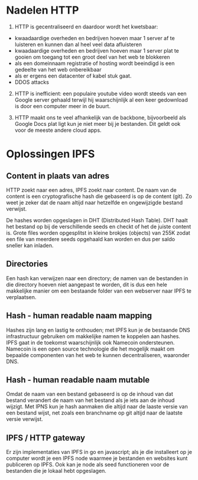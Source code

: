 
# Nadelen HTTP

1. HTTP is gecentraliseerd en daardoor wordt het kwetsbaar:

- kwaadaardige overheden en bedrijven hoeven maar 1 server af te luisteren en kunnen dan al heel veel data afluisteren
- kwaadaardige overheden en bedrijven hoeven maar 1 server plat te gooien om toegang tot een groot deel van het web te blokkeren
- als een domeinnaam registratie of hosting wordt beeindigd is een gedeelte van het web onbereikbaar
- als er ergens een datacenter of kabel stuk gaat.
- DDOS attacks

2. HTTP is inefficient: een populaire youtube video wordt steeds van een Google server gehaald terwijl hij waarschijnlijk al een keer gedownload is door een computer meer in de buurt.

3. HTTP maakt ons te veel afhankelijk van de backbone, bijvoorbeeld als Google Docs plat ligt kun je niet meer bij je bestanden. Dit geldt ook voor de meeste andere cloud apps.

# Oplossingen IPFS

## Content in plaats van adres

HTTP zoekt naar een adres, IPFS zoekt naar content. De naam van de content is een cryptografische hash die gebaseerd is op de content (git). Zo weet je zeker dat de naam altijd naar hetzelfde en ongewijzigde bestand verwijst.

De hashes worden opgeslagen in DHT (Distributed Hash Table). DHT haalt het bestand op bij de verschillende seeds en checkt of het de juiste content is. Grote files worden opgesplitst in kleine brokjes (objects) van 255K zodat een file van meerdere seeds opgehaald kan worden en dus per saldo sneller kan inladen.

## Directories

Een hash kan verwijzen naar een directory; de namen van de bestanden in die directory hoeven niet aangepast te worden, dit is dus een hele makkelijke manier om een bestaande folder van een webserver naar IPFS te verplaatsen.

## Hash - human readable naam mapping

Hashes zijn lang en lastig te onthouden; met IPFS kun je de bestaande DNS infrastructuur gebruiken om makkelijke namen te koppelen aan hashes. IPFS gaat in de toekomst waarschijnlijk ook Namecoin ondersteunen. Namecoin is een open source technologie die het mogelijk maakt om bepaalde componenten van het web te kunnen decentraliseren, waaronder DNS.

## Hash - human readable naam mutable

Omdat de naam van een bestand gebaseerd is op de inhoud van dat bestand verandert de naam van het bestand als je iets aan de inhoud wijzigt. Met IPNS kun je hash aanmaken die altijd naar de laaste versie van een bestand wijst, net zoals een branchname op git altijd naar de laatste versie verwijst.


## IPFS / HTTP gateway
Er zijn implementaties van IPFS in go en javascript; als je die installeert op je computer wordt je een IPFS node waarmee je bestanden en websites kunt publiceren op IPFS. Ook kan je node als seed functioneren voor de bestanden die je lokaal hebt opgeslagen.